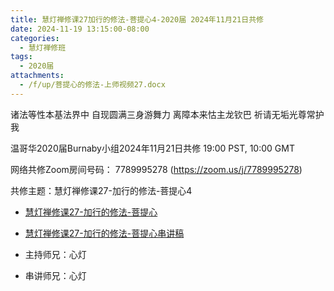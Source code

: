 ```yaml
---
title: 慧灯禅修课27加行的修法-菩提心4-2020届 2024年11月21日共修
date: 2024-11-19 13:15:00-08:00
categories:
  - 慧灯禅修班
tags:
  - 2020届
attachments:
  - /f/up/菩提心的修法-上师视频27.docx
---
```

诸法等性本基法界中 自现圆满三身游舞力
离障本来怙主龙钦巴 祈请无垢光尊常护我

温哥华2020届Burnaby小组2024年11月21日共修
19:00 PST, 10:00 GMT

网络共修Zoom房间号码： 7789995278 (<https://zoom.us/j/7789995278>)

共修主题：慧灯禅修课27-加行的修法-菩提心4

* [慧灯禅修课27-加行的修法-菩提心](https://www.fohuifayu.com/index.php/huideng-jiangtang/chanxiuke/zen-04/2836-l18081)
* [慧灯禅修课27-加行的修法-菩提心串讲稿](/f/up/菩提心的修法-上师视频27.docx)




* 主持师兄：心灯
* 串讲师兄：心灯
